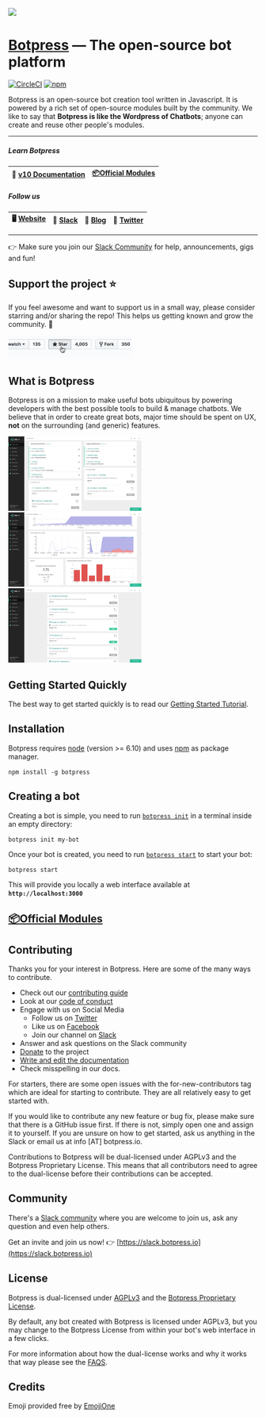 <a href='http://botpress.io'><img src='https://raw.githubusercontent.com/botpress/botpress/develop/x/assets/botpress_x.gif'></a>
# [Botpress](https://botpress.io) — The open-source bot platform

[![CircleCI](https://circleci.com/gh/botpress/botpress.svg?style=svg)](https://circleci.com/gh/botpress/botpress)
[![npm](https://img.shields.io/npm/v/botpress.svg)](https://www.npmjs.com/package/botpress)

Botpress is an open-source bot creation tool written in Javascript. It is powered by a rich set of open-source modules built by the community. We like to say that **Botpress is like the Wordpress of Chatbots**; anyone can create and reuse other people's modules.

---

##### Learn Botpress

| 📖 [v10 **Documentation**](https://botpress.io/docs/10.0) | [📦Official Modules](https://github.com/botpress/modules) |
| ------------- | ------------- |

##### Follow us

| 🖥 [Website](https://botpress.io) | 💬 [Slack](https://slack.botpress.io) | 🚀 [Blog](https://botpress.io/blog) | 🐥 [Twitter](https://twitter.com/getbotpress)
| ------------- | ------- | -------- | --------- |

---

👉 Make sure you join our [Slack Community](https://slack.botpress.io) for help, announcements, gigs and fun!

## Support the project ⭐

If you feel awesome and want to support us in a small way, please consider starring and/or sharing the repo! This helps us getting known and grow the community. 🙏

<img alt="Botpress" width="250" src="assets/star_us.gif">

## What is Botpress

Botpress is on a mission to make useful bots ubiquitous by powering developers with the best possible tools to build & manage chatbots. We believe that in order to create great bots, major time should be spent on UX, **not** on the surrounding (and generic) features.

<img alt="Botpress" height="150" src="assets/shot_01.png"><img alt="Botpress" height="150" src="assets/shot_02.png"><img alt="Botpress" height="150" src="assets/shot_03.png">

## Getting Started Quickly

The best way to get started quickly is to read our [Getting Started Tutorial](https://botpress.io/docs/10.0/getting_started/).

## Installation

Botpress requires [node](https://nodejs.org) (version >= 6.10) and uses [npm](https://www.npmjs.com) as package manager.

```
npm install -g botpress
```

## Creating a bot

Creating a bot is simple, you need to run [`botpress init`](https://botpress.io/docs/reference/cli.html#init) in a terminal inside an empty directory:

```
botpress init my-bot
```

Once your bot is created, you need to run [`botpress start`](https://botpress.io/docs/reference/cli.html#start) to start your bot:

```
botpress start
```

This will provide you locally a web interface available at **`http://localhost:3000`**

## [📦Official Modules](https://github.com/botpress/modules)

## Contributing

Thanks you for your interest in Botpress. Here are some of the many ways to contribute.

  - Check out our [contributing guide](/.github/CONTRIBUTING.md)
  - Look at our [code of conduct](/.github/CODE_OF_CONDUCT.md)
  - Engage with us on Social Media
    - Follow us on [Twitter](https://twitter.com/getbotpress)
    - Like us on [Facebook](https://www.facebook.com/botpress)
    - Join our channel on [Slack](https://slack.botpress.io)
  - Answer and ask questions on the Slack community
  - [Donate](/.github/DONATE.md) to the project
  - [Write and edit the documentation](/.github/CONTRIBUTING.md)
  - Check misspelling in our docs.

For starters, there are some open issues with the for-new-contributors tag which are ideal for starting to contribute. They are all relatively easy to get started with.

If you would like to contribute any new feature or bug fix, please make sure that there is a GitHub issue first. If there is not, simply open one and assign it to yourself. If you are unsure on how to get started, ask us anything in the Slack or email us at info [AT] botpress.io.

Contributions to Botpress will be dual-licensed under AGPLv3 and the Botpress Proprietary License. This means that all contributors need to agree to the dual-license before their contributions can be accepted.

## Community

There's a [Slack community](https://slack.botpress.io) where you are welcome to join us, ask any question and even help others.

Get an invite and join us now! 👉 [https://slack.botpress.io](https://slack.botpress.io)

## License

Botpress is dual-licensed under [AGPLv3](/licenses/LICENSE_AGPL3) and the [Botpress Proprietary License](/licenses/LICENSE_BOTPRESS).

By default, any bot created with Botpress is licensed under AGPLv3, but you may change to the Botpress License from within your bot's web interface in a few clicks.

For more information about how the dual-license works and why it works that way please see the <a href="https://botpress.io/faq">FAQS</a>.

## Credits

Emoji provided free by [EmojiOne](http://emojione.com)
